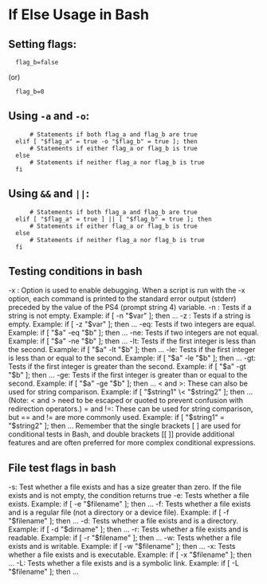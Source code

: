 # If Else Usage in Bash

## Setting flags:
```  flag_a=true
  flag_b=false
```
(or)
```  flag_a=1
  flag_b=0
```
## Using `-a` and `-o`:
```  if [ "$flag_a" = true -a "$flag_b" = true ]; then
      # Statements if both flag_a and flag_b are true
  elif [ "$flag_a" = true -o "$flag_b" = true ]; then
      # Statements if either flag_a or flag_b is true
  else
      # Statements if neither flag_a nor flag_b is true
  fi
```
## Using `&&` and `||`:
```  if [ "$flag_a" = true ] && [ "$flag_b" = true ]; then
      # Statements if both flag_a and flag_b are true
  elif [ "$flag_a" = true ] || [ "$flag_b" = true ]; then
      # Statements if either flag_a or flag_b is true
  else
      # Statements if neither flag_a nor flag_b is true
  fi
```

## Testing conditions in bash
-x : Option is used to enable debugging. When a script is run with the -x option, each command is printed to the standard error output (stderr) preceded by the value of the PS4 (prompt string 4) variable.
-n : Tests if a string is not empty. Example: if [ -n "$var" ]; then ...
-z : Tests if a string is empty. Example: if [ -z "$var" ]; then ...
-eq: Tests if two integers are equal. Example: if [ "$a" -eq "$b" ]; then ...
-ne: Tests if two integers are not equal. Example: if [ "$a" -ne "$b" ]; then ...
-lt: Tests if the first integer is less than the second. Example: if [ "$a" -lt "$b" ]; then ...
-le: Tests if the first integer is less than or equal to the second. Example: if [ "$a" -le "$b" ]; then ...
-gt: Tests if the first integer is greater than the second. Example: if [ "$a" -gt "$b" ]; then ...
-ge: Tests if the first integer is greater than or equal to the second. Example: if [ "$a" -ge "$b" ]; then ...
< and >: These can also be used for string comparison. Example: if [ "$string1" \< "$string2" ]; then ... (Note: < and > need to be escaped or quoted to prevent confusion with redirection operators.)
= and !=: These can be used for string comparison, but == and != are more commonly used. Example: if [ "$string1" = "$string2" ]; then ...
Remember that the single brackets [ ] are used for conditional tests in Bash, and double brackets [[ ]] provide additional features and are often preferred for more complex conditional expressions.

## File test flags in bash
-s: Test whether a file exists and has a size greater than zero. If the file exists and is not empty, the condition returns true
-e: Tests whether a file exists. Example: if [ -e "$filename" ]; then ...
-f: Tests whether a file exists and is a regular file (not a directory or a device file). Example: if [ -f "$filename" ]; then ...
-d: Tests whether a file exists and is a directory. Example: if [ -d "$dirname" ]; then ...
-r: Tests whether a file exists and is readable. Example: if [ -r "$filename" ]; then ...
-w: Tests whether a file exists and is writable. Example: if [ -w "$filename" ]; then ...
-x: Tests whether a file exists and is executable. Example: if [ -x "$filename" ]; then ...
-L: Tests whether a file exists and is a symbolic link. Example: if [ -L "$filename" ]; then ...
